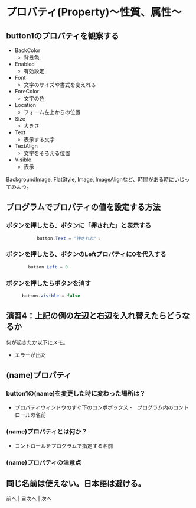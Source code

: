 # プロパティ(Property)～性質、属性～

## button1のプロパティを観察する

- BackColor
  - 背景色
- Enabled
  - 有効設定
- Font
  - 文字のサイズや書式を変えれる
- ForeColor
  - 文字の色
- Location
  - フォーム左上からの位置
- Size
  - 大きさ
- Text
  - 表示する文字
- TextAlign
  - 文字をそろえる位置
- Visible
  - 表示

BackgroundImage, FlatStyle, Image, ImageAlignなど、時間がある時にいじってみよう。

## プログラムでプロパティの値を設定する方法
### ボタンを押したら、ボタンに「押された」と表示する

```cs
　　　　　　　button.Text = "押された"；
```

### ボタンを押したら、ボタンのLeftプロパティに0を代入する

```cs
　　　　　button.Left = 0
```

### ボタンを押したらボタンを消す

```cs
      button.visible = false
```

## 演習4：上記の例の左辺と右辺を入れ替えたらどうなるか
何が起きたか以下にメモ。

- エラーが出た

## (name)プロパティ
### button1の(name)を変更した時に変わった場所は？

- プロパティウィンドウのすぐ下のコンボボックス
-　プログラム内のコントロールの名前 


### (name)プロパティとは何か？

- コントロールをプログラムで指定する名前

### (name)プロパティの注意点

同じ名前は使えない。日本語は避ける。
---

[前へ](03.md) | [目次へ](README.md#%E7%9B%AE%E6%AC%A1) | [次へ](05.md)
